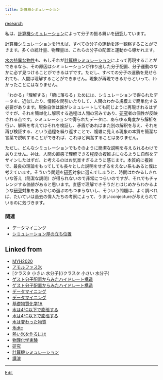 ```yaml
---
title: 計算機シミュレーション
---
```

[research](/research)

私は、[計算機シミュレーション](/計算機シミュレーション)によって分子の振る舞いを[研究](/研究)しています。



[計算機シミュレーション](/計算機シミュレーション)を行えば、すべての分子の運動を逐一観察することができます。多くの統計量、物理量は、これらの分子の配置と運動から導かれます。



[水の特異な物性](/水の特異な物性)も、もしそれが[計算機シミュレーション](/計算機シミュレーション)によって再現することができるなら、その原因はシミュレーションが作り出した分子配置、分子運動のなかに必ず見つけることができるはずです。ただし、すべての分子の運動を見せられても、人間は理解することができません。現象が再現できるからといって、わかったことにはなりません。



「わかる」「理解する」「腑に落ちる」ためには、シミュレーションで得られたデータを、近似したり、情報を間引いたりして、人間のわかる規模まで簡単化する必要があります。現象自体は誰がシミュレートしても同じように再現されるはずですが、それを簡単化し解釈する過程は人間の営みであり、[研究](/研究)者の個性が反映される点です。シミュレーションで得られたデータに、あらゆる角度から解析を行い、解釈を考えてはそれを検証し、矛盾があればまた別の解釈を与え、それを再び検証する、という過程を繰り返すことで、複雑に見える現象の本質を簡潔な言葉で説明することができれば、これほど興奮することはありません。



ただし、どんなシミュレーションでもそのように簡潔な説明を与えられるわけでありません。神は、人間の直感で理解できる程度の複雑さになるように自然をデザインしたはずだ、と考えるのはお気楽すぎるように感じます。本質的に複雑で、最良の理論をもってしても長々とした説明をせざるをえない系もあると僕は考えています。そういう問題を[研究](/研究)対象に選んでしまうと、時間はかかるしきれいな答え（簡潔な説明）が得られないので非常につらいのですが、それでもチャレンジする価値があると思います。直感で理解できそうだとはじめからわかるような[研究](/研究)対象をあらかじめ選ぶのもつまらないし、そういう問題は、よく調べれば、たいていは過去の偉人たちの考察によって、うまいconjectureが与えられているのに気づきます。


### 関連

* データマイニング
* [シミュレーション屋の立ち位置](/シミュレーション屋の立ち位置)




## Linked from

* [MYH2020](/MYH2020)
* [アモルファス氷](/アモルファス氷)
* [クラスタ 小さい 水分子](/クラスタ 小さい 水分子)
* [ゲスト分子配置からみたハイドレート構造](/ゲスト分子配置からみたハイドレート構造)
* [ゲスト分子配置からみたハイドレート構造](/ゲスト分子配置からみたハイドレート構造)
* [データマイニング](/データマイニング)
* [データマイニング](/データマイニング)
* [基礎物質化学1A](/基礎物質化学1A)
* [水は4℃以下で膨張する](/水は4℃以下で膨張する)
* [水は4℃以下で膨張する](/水は4℃以下で膨張する)
* [水は変わった物質](/水は変わった物質)
* [氷dtc](/氷dtc)
* [熱い氷を作るには](/熱い氷を作るには)
* [物理化学実験](/物理化学実験)
* [研究](/研究)
* [計算機シミュレーション](/計算機シミュレーション)
* [講演](/講演)


----

[Edit](https://github.com/vitroid/vitroid.github.io/edit/master/MD/計算機シミュレーション.md)

